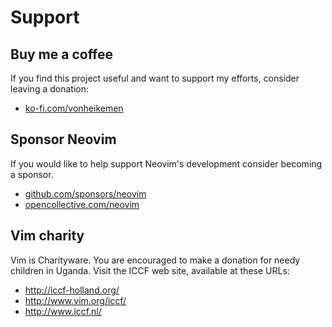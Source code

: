 # Support

## Buy me a coffee

If you find this project useful and want to support my efforts, consider leaving a donation: 

* [ko-fi.com/vonheikemen](https://ko-fi.com/vonheikemen)

## Sponsor Neovim

If you would like to help support Neovim's development consider becoming a sponsor.

* [github.com/sponsors/neovim](https://github.com/sponsors/neovim)
* [opencollective.com/neovim](https://opencollective.com/neovim)

## Vim charity

Vim is Charityware.  You are encouraged to make a donation for needy children in Uganda. Visit the ICCF web site, available at these URLs:

* http://iccf-holland.org/
* http://www.vim.org/iccf/
* http://www.iccf.nl/


